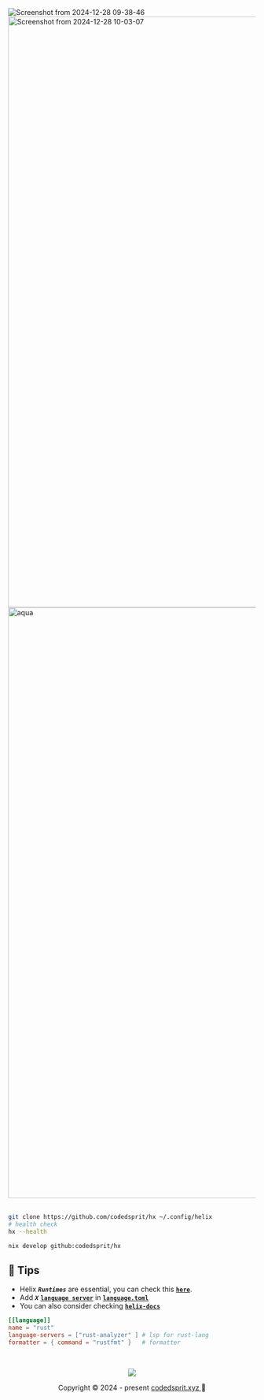 <!--
```nix
CodedSprit's helix config
```
-->
<img widht="1200" alt="Screenshot from 2024-12-28 09-38-46" src="https://github.com/user-attachments/assets/cf53819b-caeb-45fa-bacb-84a2264cebfd" />
<img width="1200" alt="Screenshot from 2024-12-28 10-03-07" src="https://github.com/user-attachments/assets/56e81c77-3d4b-46e7-9d1d-d07bb7bc6d26" />


<img width="1200" alt="aqua" src="https://github.com/user-attachments/assets/4c8ae7f9-34f1-4f55-b35f-ac755ab3ee6c" />
<br><br>

```bash
git clone https://github.com/codedsprit/hx ~/.config/helix
# health check
hx --health
```
```bash
nix develop github:codedsprit/hx
```


## 🍦 Tips

- Helix ***``Runtimes``*** are essential, you can check this [**``here``**](https://docs.helix-editor.com/building-from-source.html).
- Add ***``X``*** [**``language server``**](https://docs.helix-editor.com/languages.html) in [**``language.toml``**](https://github.com/codedsprit/hx/blob/main/language.toml)
- You can also consider checking [**``helix-docs``**](https://docs.helix-editor.com/title-page.html) 
```toml
[[language]]
name = "rust"
language-servers = ["rust-analyzer" ] # lsp for rust-lang
formatter = { command = "rustfmt" }   # formatter
```
<br>

<p align="center"><img src="https://raw.githubusercontent.com/catppuccin/catppuccin/main/assets/footers/gray0_ctp_on_line.svg?sanitize=true" /></p>
<p align="center">Copyright &copy; 2024 - present <a href="https://github.com/codedsprit" target="_blank"> codedsprit.xyz <a> 🌷</a> 
